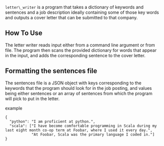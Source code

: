 `letter\_writer` is a program that takes a dictionary of keywords and sentences
and a job description ideally containing some of those key words and outputs a cover letter
that can be submitted to that company.

## How To Use

The letter writer reads input either from a command line argument or from file.
The program then scans the provided dictionary for words that appear in the input,
and adds the corresponding sentence to the cover letter.

## Formatting the sentences file

The sentences file is a JSON object with keys corresponding to the keywords that the program
should look for in the job posting, and values being either sentences or an array of sentences
from which the program will pick to put in the letter.

example

```
{
  "python": "I am proficient at python.",
  "scala": ["I have become comfortable programming in Scala during my last eight month co-op term at Foobar, where I used it every day.",
            "At Foobar, Scala was the primary language I coded in."]
}
```
